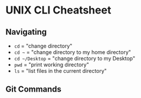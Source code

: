 # UNIX CLI Cheatsheet

## Navigating

- `cd` = "change directory"
- `cd ~` = "change directory to my home directory"
- `cd ~/Desktop` = "change directory to my Desktop"
- `pwd` = "print working directory"
- `ls` = "list files in the current directory"

## Git Commands

